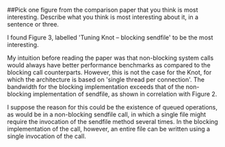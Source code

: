 ##Pick one figure from the comparison paper that you think is most interesting. Describe what you think is most interesting about it, in a sentence or three.

I found Figure 3, labelled 'Tuning Knot – blocking sendfile' to be the most interesting.

My intuition before reading the paper was that non-blocking system calls would always have better performance benchmarks as compared to the blocking call counterparts. 
However, this is not the case for the Knot, for which the architecture is based on 'single thread per connection'. 
The bandwidth for the blocking implementation exceeds that of the non-blocking implementation of sendfile, as shown in correlation with Figure 2.

I suppose the reason for this could be the existence of queued operations, as would be in a non-blocking sendfile call, in which a single file might require the invocation of the sendfile method several times. 
In the blocking implementation of the call, however, an entire file can be written using a single invocation of the call.

